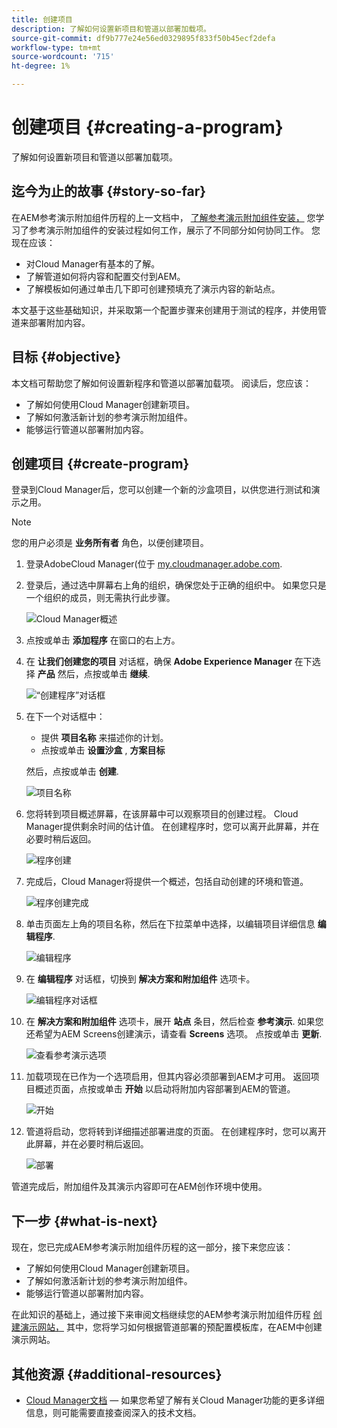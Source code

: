 ```yaml
---
title: 创建项目
description: 了解如何设置新项目和管道以部署加载项。
source-git-commit: df9b777e24e56ed0329895f833f50b45ecf2defa
workflow-type: tm+mt
source-wordcount: '715'
ht-degree: 1%

---
```



# 创建项目 {#creating-a-program}

了解如何设置新项目和管道以部署加载项。

## 迄今为止的故事 {#story-so-far}

在AEM参考演示附加组件历程的上一文档中， [了解参考演示附加组件安装，](installation.md) 您学习了参考演示附加组件的安装过程如何工作，展示了不同部分如何协同工作。 您现在应该：

* 对Cloud Manager有基本的了解。
* 了解管道如何将内容和配置交付到AEM。
* 了解模板如何通过单击几下即可创建预填充了演示内容的新站点。

本文基于这些基础知识，并采取第一个配置步骤来创建用于测试的程序，并使用管道来部署附加内容。

## 目标 {#objective}

本文档可帮助您了解如何设置新程序和管道以部署加载项。 阅读后，您应该：

* 了解如何使用Cloud Manager创建新项目。
* 了解如何激活新计划的参考演示附加组件。
* 能够运行管道以部署附加内容。

## 创建项目 {#create-program}

登录到Cloud Manager后，您可以创建一个新的沙盒项目，以供您进行测试和演示之用。

>[!NOTE]
>
>您的用户必须是 **业务所有者** 角色，以便创建项目。

1. 登录AdobeCloud Manager(位于 [my.cloudmanager.adobe.com](https://my.cloudmanager.adobe.com/).

1. 登录后，通过选中屏幕右上角的组织，确保您处于正确的组织中。 如果您只是一个组织的成员，则无需执行此步骤。

   ![Cloud Manager概述](assets/cloud-manager.png)

1. 点按或单击 **添加程序** 在窗口的右上方。

1. 在 **让我们创建您的项目** 对话框，确保 **Adobe Experience Manager** 在下选择 **产品** 然后，点按或单击 **继续**.

   ![“创建程序”对话框](assets/create-program.png)

1. 在下一个对话框中：

   * 提供 **项目名称** 来描述你的计划。
   * 点按或单击 **设置沙盒** , **方案目标**

   然后，点按或单击 **创建**.

   ![项目名称](assets/program-name.png)

1. 您将转到项目概述屏幕，在该屏幕中可以观察项目的创建过程。 Cloud Manager提供剩余时间的估计值。 在创建程序时，您可以离开此屏幕，并在必要时稍后返回。

   ![程序创建](assets/program-creation.png)

1. 完成后，Cloud Manager将提供一个概述，包括自动创建的环境和管道。

   ![程序创建完成](assets/creation-complete.png)

1. 单击页面左上角的项目名称，然后在下拉菜单中选择，以编辑项目详细信息 **编辑程序**.

   ![编辑程序](assets/edit-program.png)

1. 在 **编辑程序** 对话框，切换到 **解决方案和附加组件** 选项卡。

   ![编辑程序对话框](assets/edit-program-dialog.png)

1. 在 **解决方案和附加组件** 选项卡，展开 **站点** 条目，然后检查 **参考演示**. 如果您还希望为AEM Screens创建演示，请查看 **Screens** 选项。 点按或单击 **更新**.

   ![查看参考演示选项](assets/edit-program-add-on.png)

1. 加载项现在已作为一个选项启用，但其内容必须部署到AEM才可用。 返回项目概述页面，点按或单击 **开始** 以启动将附加内容部署到AEM的管道。

   ![开始](assets/deploy.png)

1. 管道将启动，您将转到详细描述部署进度的页面。 在创建程序时，您可以离开此屏幕，并在必要时稍后返回。

   ![部署](assets/deployment.png)

管道完成后，附加组件及其演示内容即可在AEM创作环境中使用。

## 下一步 {#what-is-next}

现在，您已完成AEM参考演示附加组件历程的这一部分，接下来您应该：

* 了解如何使用Cloud Manager创建新项目。
* 了解如何激活新计划的参考演示附加组件。
* 能够运行管道以部署附加内容。

在此知识的基础上，通过接下来审阅文档继续您的AEM参考演示附加组件历程 [创建演示网站，](create-site.md) 其中，您将学习如何根据管道部署的预配置模板库，在AEM中创建演示网站。

## 其他资源 {#additional-resources}

* [Cloud Manager文档](https://experienceleague.adobe.com/docs/experience-manager-cloud-service/onboarding/onboarding-concepts/cloud-manager-introduction.html)  — 如果您希望了解有关Cloud Manager功能的更多详细信息，则可能需要直接查阅深入的技术文档。

